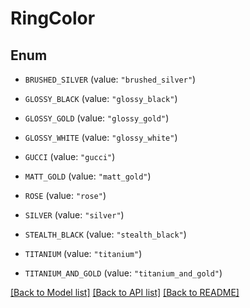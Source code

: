 # RingColor

## Enum


* `BRUSHED_SILVER` (value: `"brushed_silver"`)

* `GLOSSY_BLACK` (value: `"glossy_black"`)

* `GLOSSY_GOLD` (value: `"glossy_gold"`)

* `GLOSSY_WHITE` (value: `"glossy_white"`)

* `GUCCI` (value: `"gucci"`)

* `MATT_GOLD` (value: `"matt_gold"`)

* `ROSE` (value: `"rose"`)

* `SILVER` (value: `"silver"`)

* `STEALTH_BLACK` (value: `"stealth_black"`)

* `TITANIUM` (value: `"titanium"`)

* `TITANIUM_AND_GOLD` (value: `"titanium_and_gold"`)


[[Back to Model list]](../README.md#documentation-for-models) [[Back to API list]](../README.md#documentation-for-api-endpoints) [[Back to README]](../README.md)



